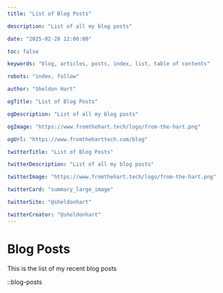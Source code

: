 ```yaml
---
title: "List of Blog Posts"

description: "List of all my blog posts"

date: "2025-02-28 12:00:00"

toc: false

keywords: "blog, articles, posts, index, list, table of contents"

robots: "index, follow"

author: "Sheldon Hart"

ogTitle: "List of Blog Posts"

ogDescription: "List of all my blog posts"

ogImage: "https://www.fromthehart.tech/logo/from-the-hart.png"

ogUrl: "https://www.fromtheharttech.com/blog"

twitterTitle: "List of Blog Posts"

twitterDescription: "List of all my blog posts"

twitterImage: "https://www.fromthehart.tech/logo/from-the-hart.png"

twitterCard: "summary_large_image"

twitterSite: "@sheldonhart"

twitterCreator: "@sheldonhart"
---
```


# Blog Posts

This is the list of my recent blog posts

::blog-posts
